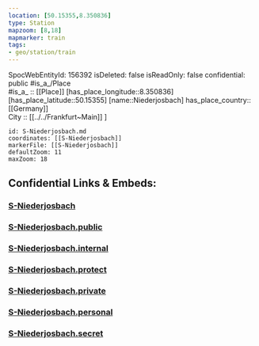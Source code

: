```yaml
---
location: [50.15355,8.350836] 
type: Station 
mapzoom: [8,18] 
mapmarker: train 
tags:
- geo/station/train
---
```

SpocWebEntityId: 156392
isDeleted: false
isReadOnly: false
confidential: public
#is_a_/Place  
#is_a_ :: [[Place]] 
[has_place_longitude::8.350836] 
[has_place_latitude::50.15355] 
[name::Niederjosbach] 
has_place_country:: [[Germany]]  
City :: [[../../Frankfurt~Main]] ] 


```leaflet
id: S-Niederjosbach.md
coordinates: [[S-Niederjosbach]] 
markerFile: [[S-Niederjosbach]] 
defaultZoom: 11 
maxZoom: 18
```


## Confidential Links & Embeds: 

### [S-Niederjosbach](/_Standards/Earth/Continent/Europe/Europe~Central/Germany/Germany~West/Hessen/counties~Hessen/Frankfurt~Main/Stations-FFM~S/S-Niederjosbach.md) 

### [S-Niederjosbach.public](/_public/Earth/Continent/Europe/Europe~Central/Germany/Germany~West/Hessen/counties~Hessen/Frankfurt~Main/Stations-FFM~S/S-Niederjosbach.public.md) 

### [S-Niederjosbach.internal](/_internal/Earth/Continent/Europe/Europe~Central/Germany/Germany~West/Hessen/counties~Hessen/Frankfurt~Main/Stations-FFM~S/S-Niederjosbach.internal.md) 

### [S-Niederjosbach.protect](/_protect/Earth/Continent/Europe/Europe~Central/Germany/Germany~West/Hessen/counties~Hessen/Frankfurt~Main/Stations-FFM~S/S-Niederjosbach.protect.md) 

### [S-Niederjosbach.private](/_private/Earth/Continent/Europe/Europe~Central/Germany/Germany~West/Hessen/counties~Hessen/Frankfurt~Main/Stations-FFM~S/S-Niederjosbach.private.md) 

### [S-Niederjosbach.personal](/_personal/Earth/Continent/Europe/Europe~Central/Germany/Germany~West/Hessen/counties~Hessen/Frankfurt~Main/Stations-FFM~S/S-Niederjosbach.personal.md) 

### [S-Niederjosbach.secret](/_secret/Earth/Continent/Europe/Europe~Central/Germany/Germany~West/Hessen/counties~Hessen/Frankfurt~Main/Stations-FFM~S/S-Niederjosbach.secret.md)

